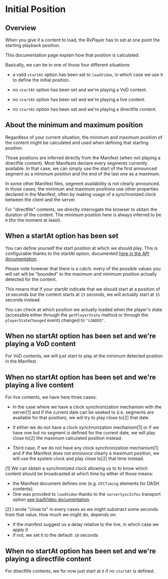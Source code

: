 # Initial Position

## Overview

When you give it a content to load, the RxPlayer has to set at one point the starting
playback position.

This documentation page explain how that position is calculated.

Basically, we can be in one of those four different situations:

- a valid `startAt` option has been set to `loadVideo`, in which case we use it to define
  the initial position.

- no `startAt` option has been set and we're playing a VoD content.

- no `startAt` option has been set and we're playing a live content.

- no `startAt` option has been set and we're playing a directfile content.

## About the minimum and maximum position

Regardless of your current situation, the minimum and maximum position of the content
might be calculated and used when defining that starting position.

Those positions are inferred directly from the Manifest (when not playing a directfile
content). Most Manifests declare every segments currently available. In that case, we can
simply use the start of the first announced segment as a minimum position and the end of
the last one as a maximum.

In some other Manifest files, segment availability is not clearly announced. In those
cases, the minimum and maximum positions use other properties declared in the Manifest,
often by making usage of a synchronized clock between the client and the server.

For "directfile" contents, we directly interrogate the browser to obtain the duration of
the content. The minimum position here is always inferred to be `0` (for the moment at
least).

## When a startAt option has been set

You can define yourself the start position at which we should play. This is configurable
thanks to the startAt option, documented
[here in the API documentation](../Loading_a_Content.md#startat).

Please note however that there is a catch: every of the possible values you will set will
be "bounded" to the maximum and minimum position actually detected for the content.

This means that if your startAt indicate that we should start at a position of `10`
seconds but the content starts at `15` seconds, we will actually start at `15` seconds
instead.

You can check at which position we actually loaded when the player's state (accessible
either through the `getPlayerState` method or through the `playerStateChanged` event)
changed to `"LOADED"`.

## When no startAt option has been set and we're playing a VoD content

For VoD contents, we will just start to play at the minimum detected position in the
Manifest.

## When no startAt option has been set and we're playing a live content

For live contents, we have here three cases:

- In the case where we have a clock synchronization mechanism with the server[1] and if
  the current date can be seeked to (i.e. segments are available for that position), we
  will try to play close to[2] that date.

- if either we do not have a clock synchronization mechanism[1] or if we have one but no
  segment is defined for the current date, we will play close to[2] the maximum calculated
  position instead.

- Third case, if we do not have any clock synchronization mechanism[1] and if the Manifest
  does not announce clearly a maximum position, we will use the system clock and play
  close to[2] that time instead.

[1] We can obtain a synchronized clock allowing us to to know which content should be
broadcasted at which time by either of those means:

- the Manifest document defines one (e.g. `UTCTiming` elements for DASH contents).
- One was provided to `loadVideo` thanks to the `serverSyncInfos` transport option
  [see loadVideo documentation](../Loading_a_Content.md#serversyncinfos).

[2] I wrote "close to" in every cases as we might substract some seconds from that value.
How much we might do, depends on:

- if the manifest suggest us a delay relative to the live, in which case we apply it
- if not, we set it to the default: `10` seconds

## When no startAt option has been set and we're playing a directfile content

For directfile contents, we for now just start at `0` if no `startAt` is defined.

